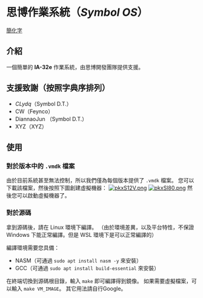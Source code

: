 # 思博作業系統（$Symbol~OS$）
[ 簡化字 ](README_zh-cn.md)

## 介紹
一個簡單的 __IA-32e__ 作業系統，由思博開發團隊提供支援。

## 支援致謝（按照字典序排列）
- $CLydq$（Symbol D.T.）
- CW（Feynco）
- DiannaoJun （Symbol D.T.）
- XYZ（XYZ）

## 使用
### 對於版本中的 `.vmdk` 檔案
由於目前系統甚至無法控制，所以我們僅為每個版本提供了 `.vmdk` 檔案。
您可以下載該檔案，然後按照下圖創建虛擬機器：
[![pkxS12V.png](https://s21.ax1x.com/2024/08/06/pkxS12V.png)](https://imgse.com/i/pkxS12V) 
[![pkxSl80.png](https://s21.ax1x.com/2024/08/06/pkxSl80.png)](https://imgse.com/i/pkxSl80) 
然後您可以啟動虛擬機器了。

### 對於源碼
拿到源碼後，請在 Linux 環境下編譯。
（由於環境差異，以及平台特性，不保證 Windows 下能正常編譯。但是 WSL 環境下是可以正常編譯的）

編譯環境需要您具備：
- NASM（可通過 `sudo apt install nasm -y` 來安裝）
- GCC（可通過 `sudo apt install build-essential` 來安裝）

在終端切換到源碼根目錄，輸入 `make` 即可編譯得到鏡像。
如果需要虛擬檔案，可以輸入 `make VM_IMAGE`。
其它用法請自行Google。
